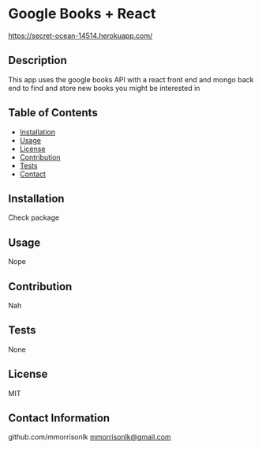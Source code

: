  
# Google Books + React
https://secret-ocean-14514.herokuapp.com/

## Description
This app uses the google books API with a react front end and mongo back end to find and store new books you might be interested in

## Table of Contents
* [Installation](#Installation)
* [Usage](#usage)
* [License](#license)
* [Contribution](#contribution)
* [Tests](#tests)
* [Contact](#contact)

## Installation
Check package

## Usage
Nope

## Contribution
Nah

## Tests
None

## License
MIT

## Contact Information
github.com/mmorrisonlk
mmorrisonlk@gmail.com